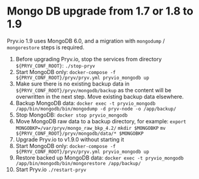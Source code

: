 # Mongo DB upgrade from 1.7 or 1.8 to 1.9

Pryv.io 1.9 uses MongoDB 6.0, and a migration with `mongodump` / `mongorestore` steps is required.

1. Before upgrading Pryv.io, stop the services from directory `${PRYV_CONF_ROOT}`:
   `./stop-pryv`
2. Start MongoDB only:
   `docker-compose -f ${PRYV_CONF_ROOT}/pryv/pryv.yml pryvio_mongodb up`
3. Make sure there is no existing backup data in `${PRYV_CONF_ROOT}/pryv/mongodb/backup` as the content will be overwritten in the next step. Move existing backup data elsewhere.
4. Backup MongoDB data:
   `docker exec -t pryvio_mongodb /app/bin/mongodb/bin/mongodump -d pryv-node -o /app/backup/`
5. Stop MongoDB:
   `docker stop pryvio_mongodb`
6. Move MongoDB raw data to a backup directory, for example:
   `export MONGOBKP=/var/pryv/mongo_raw_bkp_4.2/`
   `mkdir $MONGOBKP`
   `mv ${PRYV_CONF_ROOT}/pryv/mongodb/data/* $MONGOBKP`
7. Upgrade Pryv.io to v1.9.0 without starting it
8. Start MongoDB only:
   `docker-compose -f ${PRYV_CONF_ROOT}/pryv/pryv.yml pryvio_mongodb up`
9. Restore backed up MongoDB data:
   `docker exec -t pryvio_mongodb /app/bin/mongodb/bin/mongorestore /app/backup/`
10. Start Pryv.io
    `./restart-pryv`
